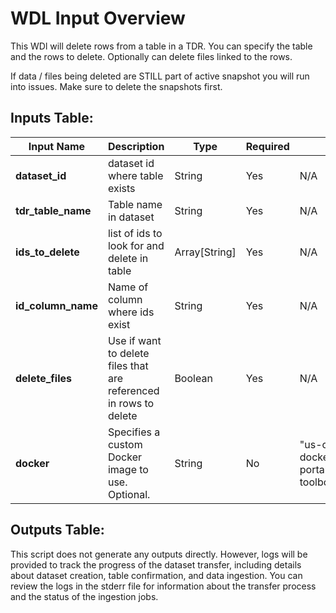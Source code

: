 # WDL Input Overview
This WDl will delete rows from a table in a TDR. You can specify the table and the rows to delete. Optionally can delete files linked to the rows.

If data / files being deleted are STILL part of active snapshot you will run into issues. Make sure to delete the snapshots first.

## Inputs Table:
| Input Name               | Description                                                       | Type          | Required | Default                                                                                       |
|--------------------------|-------------------------------------------------------------------|---------------|----------|-----------------------------------------------------------------------------------------------|
| **dataset_id**           | dataset id where table exists                                     | String        | Yes      | N/A                                                                                           |
| **tdr_table_name**       | Table name in dataset                                             | String        | Yes      | N/A                                                                                           |
| **ids_to_delete**        | list of ids to look for and delete in table                       | Array[String] | Yes      | N/A                                                                                           |
| **id_column_name**       | Name of column where ids exist                                    | String        | Yes      | N/A                                                                                           |
| **delete_files**         | Use if want to delete files that are referenced in rows to delete | Boolean       | Yes      | N/A                                                                                           |
| **docker**               | Specifies a custom Docker image to use. Optional.                 | String        | No       | "us-central1-docker.pkg.dev/operations-portal-427515/ops-toolbox/ops_terra_utils_slim:latest" |


## Outputs Table:
This script does not generate any outputs directly. However, logs will be provided to track the progress of the dataset transfer, including details about dataset creation, table confirmation, and data ingestion. You can review the logs in the stderr file for information about the transfer process and the status of the ingestion jobs.
